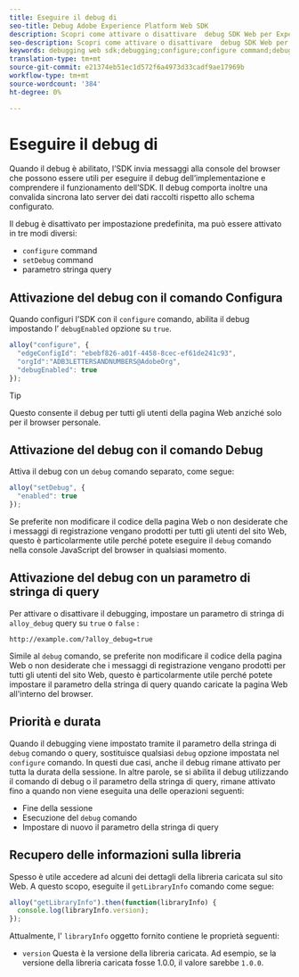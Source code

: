 ```yaml
---
title: Eseguire il debug di
seo-title: Debug Adobe Experience Platform Web SDK
description: Scopri come attivare o disattivare  debug SDK Web per Experienci Platform
seo-description: Scopri come attivare o disattivare  debug SDK Web per Experienci Platform
keywords: debugging web sdk;debugging;configure;configure command;debug command;edgeConfigId;setDebug;debugEnabled;debug;
translation-type: tm+mt
source-git-commit: e21374eb51ec1d572f6a4973d33cadf9ae17969b
workflow-type: tm+mt
source-wordcount: '384'
ht-degree: 0%

---
```



# Eseguire il debug di

Quando il debug è abilitato, l’SDK invia messaggi alla console del browser che possono essere utili per eseguire il debug dell’implementazione e comprendere il funzionamento dell’SDK. Il debug comporta inoltre una convalida sincrona lato server dei dati raccolti rispetto allo schema configurato.

Il debug è disattivato per impostazione predefinita, ma può essere attivato in tre modi diversi:

* `configure` command
* `setDebug` command
* parametro stringa query

## Attivazione del debug con il comando Configura

Quando configuri l’SDK con il `configure` comando, abilita il debug impostando l’ `debugEnabled` opzione su `true`.

```javascript
alloy("configure", {
  "edgeConfigId": "ebebf826-a01f-4458-8cec-ef61de241c93",
  "orgId":"ADB3LETTERSANDNUMBERS@AdobeOrg",
  "debugEnabled": true
});
```

>[!TIP]
>
>Questo consente il debug per tutti gli utenti della pagina Web anziché solo per il browser personale.

## Attivazione del debug con il comando Debug

Attiva il debug con un `debug` comando separato, come segue:

```javascript
alloy("setDebug", {
  "enabled": true
});
```

Se preferite non modificare il codice della pagina Web o non desiderate che i messaggi di registrazione vengano prodotti per tutti gli utenti del sito Web, questo è particolarmente utile perché potete eseguire il `debug` comando nella console JavaScript del browser in qualsiasi momento.

## Attivazione del debug con un parametro di stringa di query

Per attivare o disattivare il debugging, impostare un parametro di stringa di `alloy_debug` query su `true` o `false` :

```HTTP
http://example.com/?alloy_debug=true
```

Simile al `debug` comando, se preferite non modificare il codice della pagina Web o non desiderate che i messaggi di registrazione vengano prodotti per tutti gli utenti del sito Web, questo è particolarmente utile perché potete impostare il parametro della stringa di query quando caricate la pagina Web all&#39;interno del browser.

## Priorità e durata

Quando il debugging viene impostato tramite il parametro della stringa di `debug` comando o query, sostituisce qualsiasi `debug` opzione impostata nel `configure` comando. In questi due casi, anche il debug rimane attivato per tutta la durata della sessione. In altre parole, se si abilita il debug utilizzando il comando di debug o il parametro della stringa di query, rimane attivato fino a quando non viene eseguita una delle operazioni seguenti:

* Fine della sessione
* Esecuzione del `debug` comando
* Impostare di nuovo il parametro della stringa di query

## Recupero delle informazioni sulla libreria

Spesso è utile accedere ad alcuni dei dettagli della libreria caricata sul sito Web. A questo scopo, eseguite il `getLibraryInfo` comando come segue:

```js
alloy("getLibraryInfo").then(function(libraryInfo) {
  console.log(libraryInfo.version);
});
```

Attualmente, l&#39; `libraryInfo` oggetto fornito contiene le proprietà seguenti:

* `version` Questa è la versione della libreria caricata. Ad esempio, se la versione della libreria caricata fosse 1.0.0, il valore sarebbe `1.0.0`.
